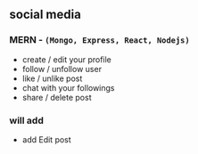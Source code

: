 ## social media

### MERN - ```(Mongo, Express, React, Nodejs)```

- create / edit your profile
- follow / unfollow user
- like / unlike post
- chat with your followings
- share / delete post


### will add
+ add Edit post